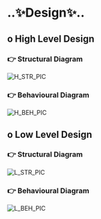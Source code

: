 # ..✨Design✨..
## o High Level Design
### 👉 Structural Diagram
![H_STR_PIC](https://github.com/KCPooja/Mini_Project_/blob/main/2_Architecture/HLS.JPG)
### 👉 Behavioural Diagram
![H_BEH_PIC](https://github.com/KCPooja/Mini_Project_/blob/main/2_Architecture/HLB.JPG)
## o Low Level Design
### 👉 Structural Diagram
![L_STR_PIC](https://github.com/KCPooja/Mini_Project_/blob/main/2_Architecture/LLS.JPG)
### 👉 Behavioural Diagram
![L_BEH_PIC](https://github.com/KCPooja/Mini_Project_/blob/main/2_Architecture/LLB.JPG)